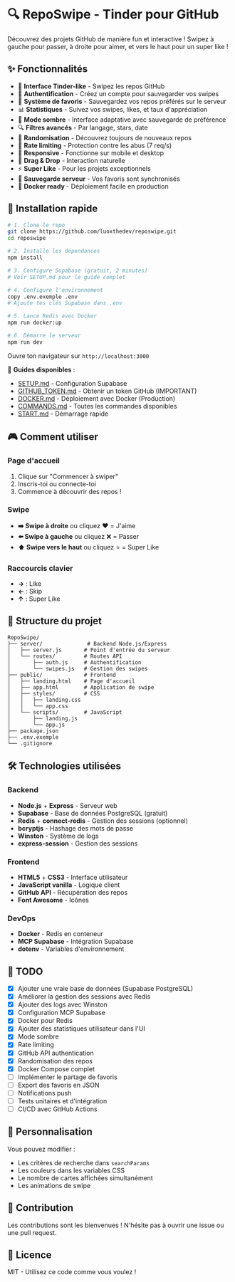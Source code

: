 # 🔍 RepoSwipe - Tinder pour GitHub

Découvrez des projets GitHub de manière fun et interactive ! Swipez à gauche pour passer, à droite pour aimer, et vers le haut pour un super like !

## ✨ Fonctionnalités

- 🎴 **Interface Tinder-like** - Swipez les repos GitHub
- 🔐 **Authentification** - Créez un compte pour sauvegarder vos swipes
- 💖 **Système de favoris** - Sauvegardez vos repos préférés sur le serveur
- 📊 **Statistiques** - Suivez vos swipes, likes, et taux d'appréciation
- 🌙 **Mode sombre** - Interface adaptative avec sauvegarde de préférence
- 🔍 **Filtres avancés** - Par langage, stars, date
- 🎲 **Randomisation** - Découvrez toujours de nouveaux repos
- 🚦 **Rate limiting** - Protection contre les abus (7 req/s)
- 📱 **Responsive** - Fonctionne sur mobile et desktop
- 🎯 **Drag & Drop** - Interaction naturelle
- ⚡ **Super Like** - Pour les projets exceptionnels
- 💾 **Sauvegarde serveur** - Vos favoris sont synchronisés
- 🐳 **Docker ready** - Déploiement facile en production

## 🚀 Installation rapide

```bash
# 1. Clone le repo
git clone https://github.com/luoxthedev/reposwipe.git
cd reposwipe

# 2. Installe les dépendances
npm install

# 3. Configure Supabase (gratuit, 2 minutes)
# Voir SETUP.md pour le guide complet

# 4. Configure l'environnement
copy .env.exemple .env
# Ajoute tes clés Supabase dans .env

# 5. Lance Redis avec Docker
npm run docker:up

# 6. Démarre le serveur
npm run dev
```

Ouvre ton navigateur sur `http://localhost:3000`

📖 **Guides disponibles** :
- [SETUP.md](SETUP.md) - Configuration Supabase
- [GITHUB_TOKEN.md](GITHUB_TOKEN.md) - Obtenir un token GitHub (IMPORTANT)
- [DOCKER.md](DOCKER.md) - Déploiement avec Docker (Production)
- [COMMANDS.md](COMMANDS.md) - Toutes les commandes disponibles
- [START.md](START.md) - Démarrage rapide

## 🎮 Comment utiliser

### Page d'accueil
1. Clique sur "Commencer à swiper"
2. Inscris-toi ou connecte-toi
3. Commence à découvrir des repos !

### Swipe
- **➡️ Swipe à droite** ou cliquez ❤️ = J'aime
- **⬅️ Swipe à gauche** ou cliquez ❌ = Passer
- **⬆️ Swipe vers le haut** ou cliquez ⭐ = Super Like

### Raccourcis clavier
- **→** : Like
- **←** : Skip
- **↑** : Super Like

## 📁 Structure du projet

```
RepoSwipe/
├── server/              # Backend Node.js/Express
│   ├── server.js       # Point d'entrée du serveur
│   └── routes/         # Routes API
│       ├── auth.js     # Authentification
│       └── swipes.js   # Gestion des swipes
├── public/             # Frontend
│   ├── landing.html    # Page d'accueil
│   ├── app.html        # Application de swipe
│   ├── styles/         # CSS
│   │   ├── landing.css
│   │   └── app.css
│   └── scripts/        # JavaScript
│       ├── landing.js
│       └── app.js
├── package.json
├── .env.exemple
└── .gitignore
```

## 🛠️ Technologies utilisées

### Backend
- **Node.js** + **Express** - Serveur web
- **Supabase** - Base de données PostgreSQL (gratuit)
- **Redis** + **connect-redis** - Gestion des sessions (optionnel)
- **bcryptjs** - Hashage des mots de passe
- **Winston** - Système de logs
- **express-session** - Gestion des sessions

### Frontend
- **HTML5** + **CSS3** - Interface utilisateur
- **JavaScript vanilla** - Logique client
- **GitHub API** - Récupération des repos
- **Font Awesome** - Icônes

### DevOps
- **Docker** - Redis en conteneur
- **MCP Supabase** - Intégration Supabase
- **dotenv** - Variables d'environnement

## 📝 TODO

- [x] Ajouter une vraie base de données (Supabase PostgreSQL)
- [x] Améliorer la gestion des sessions avec Redis
- [x] Ajouter des logs avec Winston
- [x] Configuration MCP Supabase
- [x] Docker pour Redis
- [x] Ajouter des statistiques utilisateur dans l'UI
- [x] Mode sombre
- [x] Rate limiting
- [x] GitHub API authentication
- [x] Randomisation des repos
- [x] Docker Compose complet
- [ ] Implémenter le partage de favoris
- [ ] Export des favoris en JSON
- [ ] Notifications push
- [ ] Tests unitaires et d'intégration
- [ ] CI/CD avec GitHub Actions

## 🔧 Personnalisation

Vous pouvez modifier :
- Les critères de recherche dans `searchParams`
- Les couleurs dans les variables CSS
- Le nombre de cartes affichées simultanément
- Les animations de swipe

## 🤝 Contribution

Les contributions sont les bienvenues ! N'hésite pas à ouvrir une issue ou une pull request.

## 📜 Licence

MIT - Utilisez ce code comme vous voulez !
